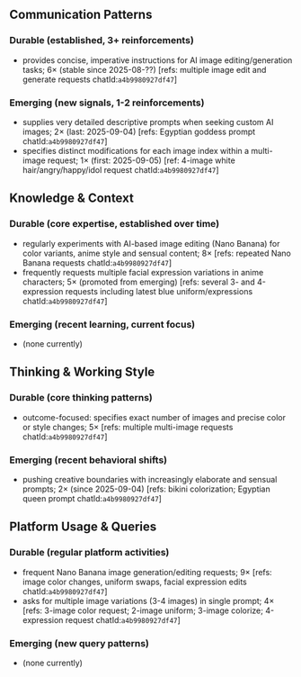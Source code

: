## Communication Patterns
### Durable (established, 3+ reinforcements)
- provides concise, imperative instructions for AI image editing/generation tasks; 6× (stable since 2025-08-??) [refs: multiple image edit and generate requests chatId:`a4b9980927df47`]

### Emerging (new signals, 1-2 reinforcements)
- supplies very detailed descriptive prompts when seeking custom AI images; 2× (last: 2025-09-04) [refs: Egyptian goddess prompt chatId:`a4b9980927df47`]
- specifies distinct modifications for each image index within a multi-image request; 1× (first: 2025-09-05) [ref: 4-image white hair/angry/happy/idol request chatId:`a4b9980927df47`]

## Knowledge & Context
### Durable (core expertise, established over time)
- regularly experiments with AI-based image editing (Nano Banana) for color variants, anime style and sensual content; 8× [refs: repeated Nano Banana requests chatId:`a4b9980927df47`]
- frequently requests multiple facial expression variations in anime characters; 5× (promoted from emerging) [refs: several 3- and 4-expression requests including latest blue uniform/expressions chatId:`a4b9980927df47`]

### Emerging (recent learning, current focus)
- (none currently)

## Thinking & Working Style
### Durable (core thinking patterns)
- outcome-focused: specifies exact number of images and precise color or style changes; 5× [refs: multiple multi-image requests chatId:`a4b9980927df47`]

### Emerging (recent behavioral shifts)
- pushing creative boundaries with increasingly elaborate and sensual prompts; 2× (since 2025-09-04) [refs: bikini colorization; Egyptian queen prompt chatId:`a4b9980927df47`]

## Platform Usage & Queries
### Durable (regular platform activities)
- frequent Nano Banana image generation/editing requests; 9× [refs: image color changes, uniform swaps, facial expression edits chatId:`a4b9980927df47`]
- asks for multiple image variations (3-4 images) in single prompt; 4× [refs: 3-image color request; 2-image uniform; 3-image colorize; 4-expression request chatId:`a4b9980927df47`]

### Emerging (new query patterns)
- (none currently)